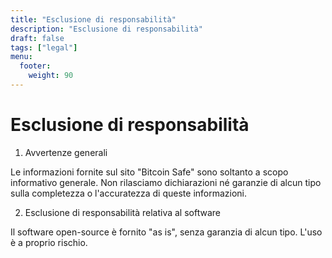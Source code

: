 ```yaml
---
title: "Esclusione di responsabilità"
description: "Esclusione di responsabilità"
draft: false
tags: ["legal"]
menu:
  footer:
    weight: 90
---
```


# Esclusione di responsabilità

1. Avvertenze generali

Le informazioni fornite sul sito "Bitcoin Safe" sono soltanto a scopo informativo generale. Non rilasciamo dichiarazioni né garanzie di alcun tipo sulla completezza o l'accuratezza di queste informazioni.

2. Esclusione di responsabilità relativa al software

Il software open-source è fornito "as is", senza garanzia di alcun tipo. L'uso è a proprio rischio.